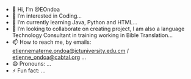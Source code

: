 - 👋 Hi, I’m @EOndoa
- 👀 I’m interested in Coding...
- 🌱 I’m currently learning Java, Python and HTML...
- 💞️ I’m looking to collaborate on creating project, I am also a language Technology Consultant in training working in Bible Translation...
- 📫 How to reach me, by emails: etiennematerne.ondoa@ictuniversity.edu.cm / etienne_ondoa@cabtal.org
...
- 😄 Pronouns: ...
- ⚡ Fun fact: ...

<!---
EOndoa/EOndoa is a ✨ special ✨ repository because its `README.md` (this file) appears on your GitHub profile.
You can click the Preview link to take a look at your changes.
--->
